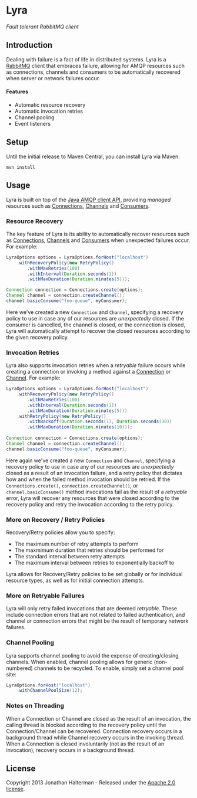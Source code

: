 # Lyra

*Fault tolerant RabbitMQ client*

## Introduction

Dealing with failure is a fact of life in distributed systems. Lyra is a [RabbitMQ](http://www.rabbitmq.com/) client that embraces failure, allowing for AMQP resources such as connections, channels and consumers to be automatically recovered when server or network failures occur.

#### Features

* Automatic resource recovery
* Automatic invocation retries
* Channel pooling
* Event listeners

## Setup

Until the initial release to Maven Central, you can install Lyra via Maven:

`mvn install`

## Usage

Lyra is built on top of the [Java AMQP client API](http://www.rabbitmq.com/java-client.html), providing *managed* resources such as [Connections](http://www.rabbitmq.com/releases/rabbitmq-java-client/current-javadoc/com/rabbitmq/client/Connection.html), [Channels](http://www.rabbitmq.com/releases/rabbitmq-java-client/current-javadoc/com/rabbitmq/client/Channel.html) and [Consumers](http://www.rabbitmq.com/releases/rabbitmq-java-client/current-javadoc/com/rabbitmq/client/Consumer.html).

### Resource Recovery

The key feature of Lyra is its ability to automatically recover resources such as [Connections](http://www.rabbitmq.com/releases/rabbitmq-java-client/current-javadoc/com/rabbitmq/client/Connection.html), [Channels](http://www.rabbitmq.com/releases/rabbitmq-java-client/current-javadoc/com/rabbitmq/client/Channel.html) and [Consumers](http://www.rabbitmq.com/releases/rabbitmq-java-client/current-javadoc/com/rabbitmq/client/Consumer.html) when unexpected failures occur. For example:

```java
LyraOptions options = LyraOptions.forHost("localhost")
	.withRecoveryPolicy(new RetryPolicy()
		.withMaxRetries(100)
		.withInterval(Duration.seconds(1))
		.withMaxDuration(Duration.minutes(5)));

Connection connection = Connections.create(options);
Channel channel = connection.createChannel();
channel.basicConsume("foo-queue", myConsumer);
```

Here we've created a new `Connection` and `Channel`, specifying a recovery policy to use in case any of our resources are *unexpectedly* closed. If the consumer is cancelled, the channel is closed, or the connection is closed, Lyra will automatically attempt to recover the closed resources according to the given recovery policy.

### Invocation Retries

Lyra also supports invocation retries when a *retryable* failure occurs while creating a connection or invoking a method against a [Connection](http://www.rabbitmq.com/releases/rabbitmq-java-client/current-javadoc/com/rabbitmq/client/Connection.html) or [Channel](http://www.rabbitmq.com/releases/rabbitmq-java-client/current-javadoc/com/rabbitmq/client/Channel.html). For example:

```java
LyraOptions options = LyraOptions.forHost("localhost")
	.withRecoveryPolicy(new RetryPolicy()
		.withMaxRetries(100)
		.withInterval(Duration.seconds(1))
		.withMaxDuration(Duration.minutes(5)))
	.withRetryPolicy(new RetryPolicy()
		.withBackoff(Duration.seconds(1), Duration.seconds(30))
		.withMaxDuration(Duration.minutes(10)));
		
Connection connection = Connections.create(options);
Channel channel = connection.createChannel();
channel.basicConsume("foo-queue", myConsumer);
```

Here again we've created a new `Connection` and `Channel`, specifying a recovery policy to use in case any of our resources are *unexpectedly* closed as a result of an invocation failure, and a retry policy that dictates how and when the failed method invocation should be retried. If the `Connections.create()`, `connection.createChannel()`, or `channel.basicConsume()` method invocations fail as the result of a *retryable* error, Lyra will recover any resources that were closed according to the recovery policy and retry the invocation according to the retry policy.

### More on Recovery / Retry Policies

Recovery/Retry policies allow you to specify:

* The maximum number of retry attempts to perform
* The maxmimum duration that retries should be performed for
* The standard interval between retry attempts
* The maximum interval between retries to exponentially backoff to

Lyra allows for Recovery/Retry policies to be set globally or for individual resource types, as well as for initial connection attempts.

### More on Retryable Failures

Lyra will only retry failed invocations that are deemed *retryable*. These include connection errors that are not related to failed authentication, and channel or connection errors that might be the result of temporary network failures.

### Channel Pooling

Lyra supports channel pooling to avoid the expense of creating/closing channels. When enabled, channel pooling allows for generic (non-numbered) channels to be recycled. To enable, simply set a channel pool site:

```java
LyraOptions.forHost("localhost")
	.withChannelPoolSize(12);
```

### Notes on Threading

When a Connection or Channel are closed as the result of an invocation, the calling thread is blocked according to the recovery policy until the Connection/Channel can be recovered. Connection recovery occurs in a background thread while Channel recovery occurs in the invoking thread. When a Connection is closed involuntarily (not as the result of an invocation), recovery occurs in a background thread.

## License

Copyright 2013 Jonathan Halterman - Released under the [Apache 2.0 license](http://www.apache.org/licenses/LICENSE-2.0.html).